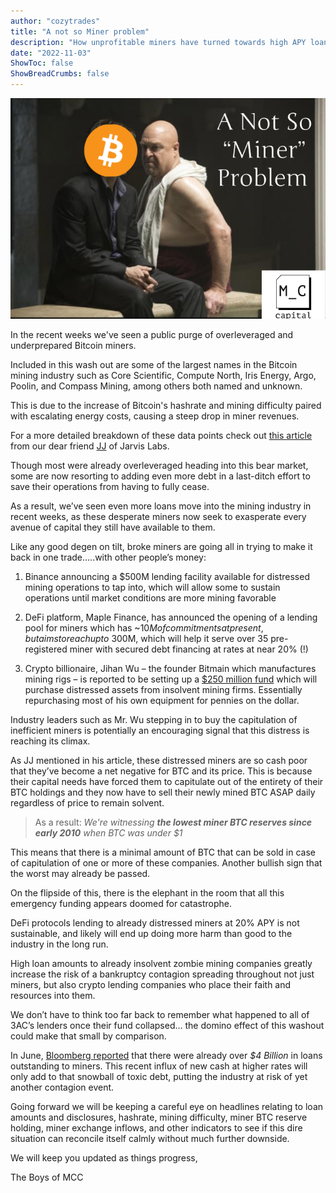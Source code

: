 ```yaml
---
author: "cozytrades"
title: "A not so Miner problem"
description: "How unprofitable miners have turned towards high APY loan sharks and put the industry at risk for another contagion event"
date: "2022-11-03"
ShowToc: false
ShowBreadCrumbs: false
---
```


![Miner meme](/articles/miner-meme.png)

In the recent weeks we've seen a public purge of overleveraged and underprepared Bitcoin miners.

Included in this wash out are some of the largest names in the Bitcoin mining industry such as Core Scientific, Compute North, Iris Energy, Argo, Poolin, and Compass Mining, among others both named and unknown.

This is due to the increase of Bitcoin's hashrate and mining difficulty paired with escalating energy costs, causing a steep drop in miner revenues.

For a more detailed breakdown of these data points check out [this article](https://jarvislabs.substack.com/p/shaking-the-tree) from our dear friend [JJ](https://twitter.com/JLabsJanitor) of Jarvis Labs.

Though most were already overleveraged heading into this bear market, some are now resorting to adding even more debt in a last-ditch effort to save their operations from having to fully cease.

As a result, we’ve seen even more loans move into the mining industry in recent weeks, as these desperate miners now seek to exasperate every avenue of capital they still have available to them.

Like any good degen on tilt, broke miners are going all in trying to make it back in one trade…..with other people’s money:

1. Binance announcing a $500M lending facility available for distressed mining operations to tap into, which will allow some to sustain operations until market conditions are more mining favorable

2. DeFi platform, Maple Finance, has announced the opening of a lending pool for miners which has ~$10M of commitments at present, but aims to reach up to ~$300M, which will help it serve over 35 pre-registered miner with secured debt financing at rates at near 20% (!)

3. Crypto billionaire, Jihan Wu – the founder Bitmain which manufactures mining rigs – is reported to be setting up a [$250 million fund](https://www.coindesk.com/business/2022/09/27/bitmain-founder-jihan-wu-setting-up-250m-fund-to-buy-distressed-bitcoin-mining-assets-report/) which will purchase distressed assets from insolvent mining firms. Essentially repurchasing most of his own equipment for pennies on the dollar.

Industry leaders such as Mr. Wu stepping in to buy the capitulation of inefficient miners is potentially an encouraging signal that this distress is reaching its climax.

As JJ mentioned in his article, these distressed miners are so cash poor that they’ve become a net negative for BTC and its price. This is because their capital needs have forced them to capitulate out of the entirety of their BTC holdings and they now have to sell their newly mined BTC ASAP daily regardless of price to remain solvent.

> As a result: _We're witnessing **the lowest miner BTC reserves since early 2010** when BTC was under $1_

This means that there is a minimal amount of BTC that can be sold in case of capitulation of one or more of these companies. Another bullish sign that the worst may already be passed.

On the flipside of this, there is the elephant in the room that all this emergency funding appears doomed for catastrophe.

DeFi protocols lending to already distressed miners at 20% APY is not sustainable, and likely will end up doing more harm than good to the industry in the long run.

High loan amounts to already insolvent zombie mining companies greatly increase the risk of a bankruptcy contagion spreading throughout not just miners, but also crypto lending companies who place their faith and resources into them.

We don’t have to think too far back to remember what happened to all of 3AC’s lenders once their fund collapsed… the domino effect of this washout could make that small by comparison.

In June, [Bloomberg reported](https://www.bloomberg.com/news/articles/2022-06-24/almost-4-billion-in-bitcoin-miner-loans-are-coming-under-stress) that there were already over _$4 Billion_ in loans outstanding to miners. This recent influx of new cash at higher rates will only add to that snowball of toxic debt, putting the industry at risk of yet another contagion event.

Going forward we will be keeping a careful eye on headlines relating to loan amounts and disclosures, hashrate, mining difficulty, miner BTC reserve holding, miner exchange inflows, and other indicators to see if this dire situation can reconcile itself calmly without much further downside.

We will keep you updated as things progress,

The Boys of MCC